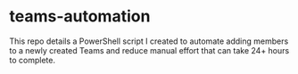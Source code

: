 # teams-automation
This repo details a PowerShell script I created to automate adding members to a newly created Teams and reduce manual effort that can take 24+ hours to complete.
